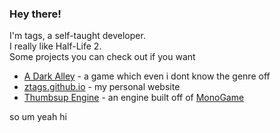 ### Hey there!
I'm tags, a self-taught developer. <br>
I really like Half-Life 2. <br>
Some projects you can check out if you want
  - [A Dark Alley](https://github.com/zTags/ADarkAlley) - a game which even i dont know the genre off
  - [ztags.github.io](https://github.com/zTags/ztags.github.io) - my personal website
  - [Thumbsup Engine](https://github.com/stars/zTags/lists/1-thumbsup-engine) - an engine built off of [MonoGame](https://monogame.net/)

so um yeah hi
